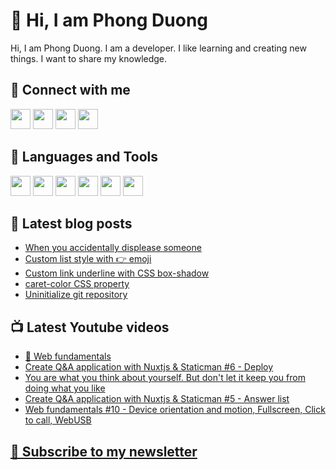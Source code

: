 # 👋 Hi, I am Phong Duong

Hi, I am Phong Duong. I am a developer. I like learning and creating new things. I want to share my knowledge.

## 🔗 Connect with me

[<img height="32" width="32" src="https://cdn.jsdelivr.net/npm/simple-icons@v3/icons/youtube.svg" />](https://www.youtube.com/channel/UCXykqt3V2-9bYXKWZRcH0rA)
[<img height="32" width="32" src="https://cdn.jsdelivr.net/npm/simple-icons@v3/icons/twitter.svg" />](https://twitter.com/koo_gio)
[<img height="32" width="32" src="https://cdn.jsdelivr.net/npm/simple-icons@v3/icons/facebook.svg" />](https://www.facebook.com/koogio)
[<img height="32" width="32" src="https://cdn.jsdelivr.net/npm/simple-icons@v3/icons/linkedin.svg" />](https://www.linkedin.com/in/phong-duong/)

## 🧰 Languages and Tools

[<img height="32" width="32" src="https://cdn.jsdelivr.net/npm/simple-icons@v3/icons/javascript.svg" />](javascript)
[<img height="32" width="32" src="https://cdn.jsdelivr.net/npm/simple-icons@v3/icons/html5.svg" />](html5)
[<img height="32" width="32" src="https://cdn.jsdelivr.net/npm/simple-icons@v3/icons/css3.svg" />](css3)
[<img height="32" width="32" src="https://cdn.jsdelivr.net/npm/simple-icons@v3/icons/node-dot-js.svg" />](nodejs)
[<img height="32" width="32" src="https://cdn.jsdelivr.net/npm/simple-icons@v3/icons/react.svg" />](react)
[<img height="32" width="32" src="https://cdn.jsdelivr.net/npm/simple-icons@v3/icons/vue-dot-js.svg" />](vue)

## 📝 Latest blog posts

<!-- BLOG-POST-LIST:START -->
- [When you accidentally displease someone](https://phongduong.dev/blog/when-you-accidentally-displease-someone/)
- [Custom list style with 👉 emoji](https://phongduong.dev/blog/custom-list-style-with-emoji/)
- [Custom link underline with CSS box-shadow](https://phongduong.dev/blog/custom-link-underline-with-css-box-shadow/)
- [caret-color CSS property](https://phongduong.dev/blog/caret-color-css-property/)
- [Uninitialize git repository](https://phongduong.dev/blog/uninitialize-git-repository/)
<!-- BLOG-POST-LIST:END -->

## 📺 Latest Youtube videos

<!-- YOUTUBE-VIDEO-LIST:START -->
- [🔴 Web fundamentals](https://www.youtube.com/watch?v=k-Iz4to7yB4)
- [Create Q&A application with Nuxtjs & Staticman #6 - Deploy](https://www.youtube.com/watch?v=LeDdg6l692A)
- [You are what you think about yourself. But don't let it keep you from doing what you like](https://www.youtube.com/watch?v=MOI312CQa3g)
- [Create Q&A application with Nuxtjs & Staticman #5 - Answer list](https://www.youtube.com/watch?v=qchurBzAmfU)
- [Web fundamentals #10 - Device orientation and motion, Fullscreen, Click to call, WebUSB](https://www.youtube.com/watch?v=_5Uv8CoV4-E)
<!-- YOUTUBE-VIDEO-LIST:END -->

## [💌 Subscribe to my newsletter](https://koogio.substack.com/)
